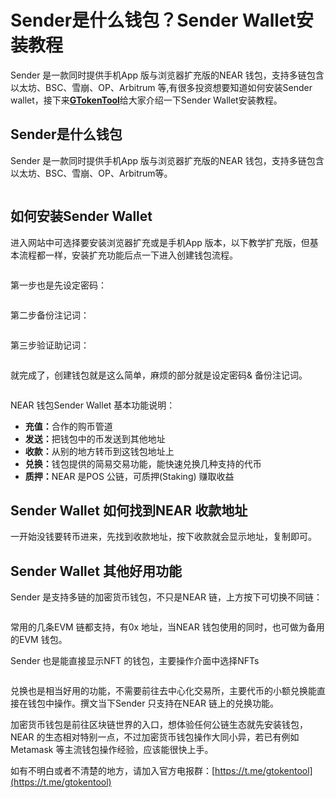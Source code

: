 # Sender是什么钱包？Sender Wallet安装教程

Sender 是一款同时提供手机App 版与浏览器扩充版的NEAR 钱包，支持多链包含以太坊、BSC、雪崩、OP、Arbitrum 等,有很多投资想要知道如何安装Sender wallet，接下来[**GTokenTool**](https://www.gtokentool.com)给大家介绍一下Sender Wallet安装教程。

## Sender是什么钱包

Sender 是一款同时提供手机App 版与浏览器扩充版的NEAR 钱包，支持多链包含以太坊、BSC、雪崩、OP、Arbitrum等。

<figure><img src="../../.gitbook/assets/2024426150512941.jpg" alt=""><figcaption></figcaption></figure>

## 如何安装Sender Wallet

进入网站中可选择要安装浏览器扩充或是手机App 版本，以下教学扩充版，但基本流程都一样，安装扩充功能后点一下进入创建钱包流程。

<figure><img src="../../.gitbook/assets/2024426150512941 (1).jpg" alt=""><figcaption></figcaption></figure>

第一步也是先设定密码：

<figure><img src="../../.gitbook/assets/2024426150512941 (2).jpg" alt=""><figcaption></figcaption></figure>

第二步备份注记词：

<figure><img src="../../.gitbook/assets/2024426150512941 (3).jpg" alt=""><figcaption></figcaption></figure>

第三步验证助记词：

<figure><img src="../../.gitbook/assets/2024426150512941 (4).jpg" alt=""><figcaption></figcaption></figure>

就完成了，创建钱包就是这么简单，麻烦的部分就是设定密码& 备份注记词。

<figure><img src="../../.gitbook/assets/2024426150512941 (5).jpg" alt=""><figcaption></figcaption></figure>

NEAR 钱包Sender Wallet 基本功能说明：

* **充值：**&#x5408;作的购币管道
* **发送：**&#x628A;钱包中的币发送到其他地址
* **收款：**&#x4ECE;别的地方转币到这钱包地址上
* **兑换：**&#x94B1;包提供的简易交易功能，能快速兑换几种支持的代币
* **质押：**&#x4E;EAR 是POS 公链，可质押(Staking) 赚取收益

## Sender Wallet 如何找到NEAR 收款地址

一开始没钱要转币进来，先找到收款地址，按下收款就会显示地址，复制即可。

## Sender Wallet 其他好用功能

Sender 是支持多链的加密货币钱包，不只是NEAR 链，上方按下可切换不同链：

<figure><img src="../../.gitbook/assets/2024426150512941 (6).jpg" alt=""><figcaption></figcaption></figure>

常用的几条EVM 链都支持，有0x 地址，当NEAR 钱包使用的同时，也可做为备用的EVM 钱包。

Sender 也是能直接显示NFT 的钱包，主要操作介面中选择NFTs

<figure><img src="../../.gitbook/assets/2024426150512941 (7).jpg" alt=""><figcaption></figcaption></figure>

兑换也是相当好用的功能，不需要前往去中心化交易所，主要代币的小额兑换能直接在钱包中操作。撰文当下Sender 只支持在NEAR 链上的兑换功能。

加密货币钱包是前往区块链世界的入口，想体验任何公链生态就先安装钱包，NEAR 的生态相对特别一点，不过加密货币钱包操作大同小异，若已有例如Metamask 等主流钱包操作经验，应该能很快上手。

如有不明白或者不清楚的地方，请加入官方电报群：[https://t.me/gtokentool](https://t.me/gtokentool)
